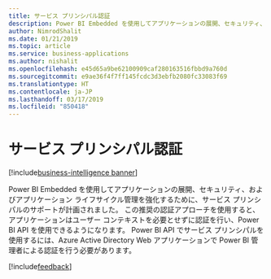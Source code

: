 ```yaml
---
title: サービス プリンシパル認証
description: Power BI Embedded を使用してアプリケーションの展開、セキュリティ、およびアプリケーション ライフサイクル管理を強化するために、サービス プリンシパルのサポートが計画されました
author: NimrodShalit
ms.date: 01/21/2019
ms.topic: article
ms.service: business-applications
ms.author: nishalit
ms.openlocfilehash: e45d65a9be62100909caf280163516fbbd9a760d
ms.sourcegitcommit: e9ae36f4f7ff145fcdc3d3ebfb2080fc33083f69
ms.translationtype: HT
ms.contentlocale: ja-JP
ms.lasthandoff: 03/17/2019
ms.locfileid: "850418"
---
```

# <a name="service-principal-authentication"></a>サービス プリンシパル認証 
[!include[business-intelligence banner](../../includes/business-intelligence.md)]



Power BI Embedded を使用してアプリケーションの展開、セキュリティ、およびアプリケーション ライフサイクル管理を強化するために、サービス プリンシパルのサポートが計画されました。 この推奨の認証アプローチを使用すると、アプリケーションはユーザー コンテキストを必要とせずに認証を行い、Power BI API を使用できるようになります。 Power BI API でサービス プリンシパルを使用するには、Azure Active Directory Web アプリケーションで Power BI 管理者による認証を行う必要があります。

[!include[feedback](../includes/service-feedback.md)]

